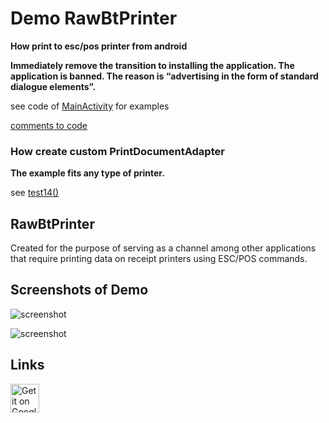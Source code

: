 # Demo RawBtPrinter
**How print to esc/pos printer from android**


**Immediately remove the transition to installing the application. The application is banned. The reason is “advertising in the form of standard dialogue elements”.**







see code of [MainActivity](https://github.com/402d/DemoRawBtPrinter/blob/master/app/src/main/java/ru/a402d/demorawbt/MainActivity.java#L113) for examples

[comments to code ](http://rawbt.402d.ru/intents.html)

### How create custom PrintDocumentAdapter
**The example fits any type of printer.**

see [test14()](https://github.com/402d/DemoRawBtPrinter/blob/master/app/src/main/java/ru/a402d/demorawbt/MainActivity.java#L463)

## RawBtPrinter
Created for the purpose of serving as a channel among other applications that require printing data on receipt printers using ESC/POS commands.



## Screenshots of Demo


![screenshot](https://cdn.jsdelivr.net/gh/402d/DemoRawBtPrinter@8ee64d73c493109c0cf5ee57fb0198d08534d875/gitdoc/screenshot1.png)  

![screenshot](https://cdn.jsdelivr.net/gh/402d/DemoRawBtPrinter@8ee64d73c493109c0cf5ee57fb0198d08534d875/gitdoc/screenshot2.png)  

## Links

<a href="https://play.google.com/store/apps/details?id=ru.a402d.demorawbt" target="_blank"><img src="https://play.google.com/intl/en_us/badges/images/badge_new.png" alt="Get it on Google Play" height="46"></a>

